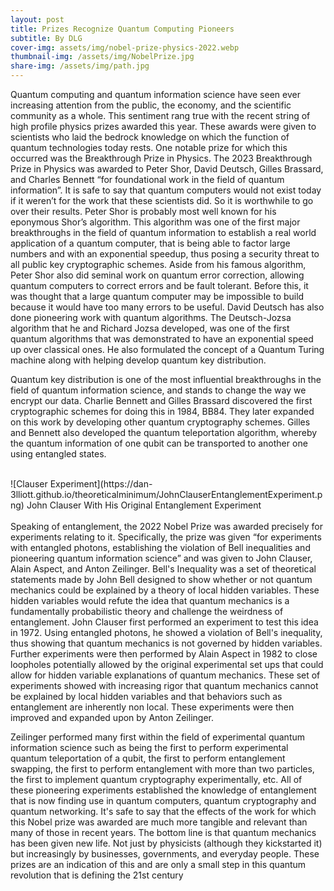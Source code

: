 ```yaml
---
layout: post
title: Prizes Recognize Quantum Computing Pioneers
subtitle: By DLG
cover-img: assets/img/nobel-prize-physics-2022.webp
thumbnail-img: /assets/img/NobelPrize.jpg
share-img: /assets/img/path.jpg
---
```


Quantum computing and quantum information
science have seen ever increasing attention from the
public, the economy, and the scientific community as a
whole. This sentiment rang true with the recent string of
high profile physics prizes awarded this year. These
awards were given to scientists who laid the bedrock
knowledge on which the function of quantum
technologies today rests. One notable prize for which
this occurred was the Breakthrough Prize in Physics. The
2023 Breakthrough Prize in Physics was awarded to
Peter Shor, David Deutsch, Gilles Brassard, and Charles
Bennett “for foundational work in the field of quantum
information”. It is safe to say that quantum computers
would not exist today if it weren’t for the work that
these scientists did. So it is worthwhile to go over their
results. Peter Shor is probably most well known for his
eponymous Shor’s algorithm. This algorithm was one of
the first major breakthroughs in the field of quantum
information to establish a real world application of a
quantum computer, that is being able to factor large
numbers and with an exponential speedup, thus posing
a security threat to all public key cryptographic
schemes. Aside from his famous algorithm, Peter Shor
also did seminal work on quantum error correction,
allowing quantum computers to correct errors and be
fault tolerant. Before this, it was thought that a large
quantum computer may be impossible to build because
it would have too many errors to be useful. David
Deutsch has also done pioneering work with quantum
algorithms. The Deutsch-Jozsa algorithm that he and
Richard Jozsa developed, was one of the first quantum
algorithms that was demonstrated to have an
exponential speed up over classical ones. He also
formulated the concept of a Quantum Turing machine along with helping
develop quantum key distribution.

  Quantum key distribution is one of the most influential
breakthroughs in the field of quantum information
science, and stands to change the way we encrypt our
data. Charlie Bennett and Gilles Brassard discovered the
first cryptographic schemes for doing this in 1984, BB84.
They later expanded on this work by developing other
quantum cryptography schemes. Gilles and Bennett also
developed the quantum teleportation algorithm,
whereby the quantum information of one qubit can be
transported to another one using entangled states.


<br>
![Clauser Experiment](https://dan-3lliott.github.io/theoreticalminimum/JohnClauserEntanglementExperiment.png)
John Clauser With His Original Entanglement Experiment
<br><br>
Speaking of entanglement, the 2022 Nobel Prize was
awarded precisely for experiments relating to it.
Specifically, the prize was given “for experiments with
entangled photons, establishing the violation of Bell
inequalities and pioneering quantum information
science” and was given to John Clauser, Alain Aspect,
and Anton Zeilinger. Bell's Inequality was a set of
theoretical statements made by John Bell designed to
show whether or not quantum mechanics could be
explained by a theory of local hidden variables. These
hidden variables would refute the idea that quantum
mechanics is a fundamentally probabilistic theory and
challenge the weirdness of entanglement. John Clauser
first performed an experiment to test this idea in 1972.
Using entangled photons, he showed a violation of Bell's
inequality, thus showing that quantum mechanics is not
governed by hidden variables. Further experiments
were then performed by Alain Aspect in 1982 to close
loopholes potentially allowed by the original
experimental set ups that could allow for hidden variable explanations of quantum mechanics.
These set of experiments showed with increasing rigor 
that quantum mechanics cannot be
explained by local hidden variables and that behaviors
such as entanglement are inherently non local. These
experiments were then improved and expanded upon
by Anton Zeilinger.

Zeilinger performed many first within the field of
experimental quantum information science such as being
the first to perform experimental quantum teleportation
of a qubit, the first to perform entanglement swapping,
the first to perform entanglement with more than two
particles, the first to implement quantum cryptography
experimentally, etc. All of these pioneering experiments
established the knowledge of entanglement that is now
finding use in quantum computers, quantum
cryptography and quantum networking. It's safe to say
that the effects of the work for which this Nobel prize was
awarded are much more tangible and relevant than
many of those in recent years. The bottom line is that
quantum mechanics has been given new life. Not just by
physicists (although they kickstarted it) but increasingly
by businesses, governments, and everyday people. These
prizes are an indication of this and are only a small step
in this quantum revolution that is defining the 21st
century
